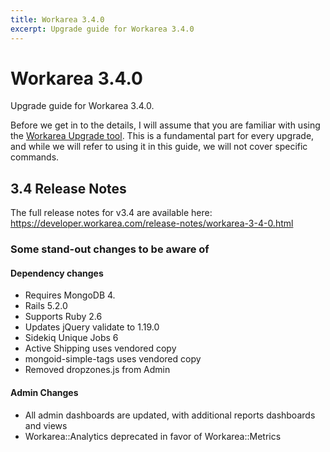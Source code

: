 ```yaml
---
title: Workarea 3.4.0
excerpt: Upgrade guide for Workarea 3.4.0
---
```


# Workarea 3.4.0

Upgrade guide for Workarea 3.4.0.

Before we get in to the details, I will assume that you are familiar with using
the [Workarea Upgrade tool](https://plugins.workarea.com/plugins/upgrade). This
is a fundamental part for every upgrade, and while we will refer to using it in
this guide, we will not cover specific commands.

## 3.4 Release Notes

The full release notes for v3.4 are available here:
<https://developer.workarea.com/release-notes/workarea-3-4-0.html>

### Some stand-out changes to be aware of

#### Dependency changes

* Requires MongoDB 4.
* Rails 5.2.0
* Supports Ruby 2.6
* Updates jQuery validate to 1.19.0
* Sidekiq Unique Jobs 6
* Active Shipping uses vendored copy
* mongoid-simple-tags uses vendored copy
* Removed dropzones.js from Admin

#### Admin Changes

* All admin dashboards are updated, with additional reports dashboards and views
* Workarea::Analytics deprecated in favor of Workarea::Metrics
* Improved insights content block
* [Improved administration of Favicons](https://developer.workarea.com/articles/favicon-support.html)

#### Storefront Changes

* Now ships with a fully supported, simple, [PWA](https://developers.google.com/web/progressive-web-apps/).
  Including a service worker for offline mode!
* Taxonomy content blocks can now display the starting taxon as a link.
* Better reporting on category and search conversions by adding 'via' tracking
  for all products.
* WORKAREA.breakPoints API made more predictable, removing the possibility of false
  positives.
* No longer suppress analytics events for admin users. This ensures alignment
  between Workarea metrics and 3rd parties.
* Updates Aria attributes and HTML to ensure W3C valid and accessible markup.
* Improved support for Navigation and Search on large touchscreen devices
* Change mobile filters UI to include the entire `#page-aside`

## Important Changes in v3.4

In v3.4 the following changes will need to be made to your application, you
should account for this in your estimate.

### MongoDB v4

In order to support the new Metrics engine, which drives Admin insights and
reporting. Workarea was upgraded to support MongoDB 4.

You’ll need to coordinate v3.4 upgrade with the [Workarea support team](https://support.workarea.com)
due to the MongoDB v4 requirement.

If your application includes a `config/mongoid.yml` file, you may need to rename
the database to align with autoconfiguration. This may involve changing or
removing the mongoid.yml configuration in your project.

#### Installing MongoDB 4 locally

You will need to install MongoDB 4.0 in your local development environment, using
either [the package/installer for your system](https://docs.mongodb.com/manual/installation/#mongodb-community-edition)
or Docker. If you are installing on your system, consider whether you still need
to run MongoDB v3.x for other applications. Internally, the Workarea product team
have found that stopping the MongoDB 3.x service and running MongoDB 4 in a docker
container to be an effective approach. If your development happens entirely within
a Docker environment using `docker-compose` you can update your docker-compose
file to use a MongoDB 4.0 image.

#### Bamboo Updates

To support MongoDB v4 you will need to update your Bamboo configuration to use
scripts.

If your application already has a /script directory for bamboo you can update the
existing scripts using the app template generator (see below) and will not need
to change your bamboo configuration.

If you do not have a /script directory you should create a new branch from master
and add scripts for v3.3.x prior to doing your upgrade. The scripts are included
in the app_template.rb and can be generated using the `app:template` command below.
Once these scripts are merged in to master, QA and Staging branches you should
[create a ticket for Workarea Support](https://jira.tools.weblinc.com/servicedesk/customer/portal/16/create/247)
to update your bamboo build plan. Once your build plan is updated, all feature
branches will need to rebase or merge in the changes from master to include the
scripts directory.

### Generating metrics and insights

To populate your application's Metrics engine, and generate historical insights
you need to run the generator provided in Workarea 3.4

**Note:** Depending on order volume this could take a while to run in production.
You should schedule running this task accordingly.

```bash
bundle exec rails workarea:insights:generate
```

### App Template updates

There were a number of changes to the way new Workarea applications are
configured. To save time finding and fixing those configurations. Or worse,
dealing with bugs due to outdated configurations. You should run this command to
update your application. Be sure to commit your work before running this, and
check to ensure no custom configuration, which you may need to keep, was removed.
**Run this script after you have bumped your application's Workarea version to the latest version of v3.4.x**.

```bash
bundle exec rails generate workarea:install
```

This script will offer the `Ynaqdhm` CLI interface when conflicts are detected.
Using the `d` option to view a diff before deciding whether to accept or reject
a change in each file is recommended.

A few things to note about these configuration changes:

* Puma configuration is now loaded from Workarea core, rather than being specified in the application.
* Adds/Updates the Dockerfile.deploy to support Kubernetes infrastructure.
* Auto configure `force_ssl` in production.rb
* favicon.ico removed to support new favicon implementation
* Adds initializer for basic auth configuration - **you should keep any existing configuration to prevent confusion**
* Adds a placeholder_test.rb - this is for new applications and **should not be
  committed** if you are upgrading an app that already has decorated or added tests

## Update Overridden and Decorated Files

Once you've made the important changes noted above, you're ready for the bulk of
every upgrade. Use the _Workarea Upgrade_ tool
to generate a diff, then work through the changes in each file. You will need to
use your judgement to decide which changes to make, and which changes are not necessary.

## Congratulations

This should have gotten you from v3.3 to v3.4! If you're stuck, or have further
questions, please [contact Workarea support](https://support.workarea.com).

Feel free to include members of the Workarea Support team on your pull request.
